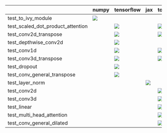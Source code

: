 |                                   | numpy                                                                                                                                                              | tensorflow                                                                                                                                                             | jax                                                                                                                                                                | torch                                                                                                                                                                  |
|:----------------------------------|:-------------------------------------------------------------------------------------------------------------------------------------------------------------------|:-----------------------------------------------------------------------------------------------------------------------------------------------------------------------|:-------------------------------------------------------------------------------------------------------------------------------------------------------------------|:-----------------------------------------------------------------------------------------------------------------------------------------------------------------------|
| test_to_ivy_module                | <a href="https://github.com/unifyai/ivy/actions/runs/3583520790" rel="noopener noreferrer" target="_blank"><img src=https://img.shields.io/badge/-failure-red></a> |                                                                                                                                                                        |                                                                                                                                                                    |                                                                                                                                                                        |
| test_scaled_dot_product_attention |                                                                                                                                                                    | <a href="https://github.com/unifyai/ivy/actions/runs/3607944026" rel="noopener noreferrer" target="_blank"><img src=https://img.shields.io/badge/-success-success></a> |                                                                                                                                                                    | <a href="https://github.com/unifyai/ivy/actions/runs/3607944026" rel="noopener noreferrer" target="_blank"><img src=https://img.shields.io/badge/-failure-red></a>     |
| test_conv2d_transpose             |                                                                                                                                                                    | <a href="https://github.com/unifyai/ivy/actions/runs/3607944026" rel="noopener noreferrer" target="_blank"><img src=https://img.shields.io/badge/-success-success></a> |                                                                                                                                                                    | <a href="https://github.com/unifyai/ivy/actions/runs/3607944026" rel="noopener noreferrer" target="_blank"><img src=https://img.shields.io/badge/-failure-red></a>     |
| test_depthwise_conv2d             |                                                                                                                                                                    | <a href="https://github.com/unifyai/ivy/actions/runs/3607944026" rel="noopener noreferrer" target="_blank"><img src=https://img.shields.io/badge/-success-success></a> |                                                                                                                                                                    |                                                                                                                                                                        |
| test_conv1d                       |                                                                                                                                                                    | <a href="https://github.com/unifyai/ivy/actions/runs/3607944026" rel="noopener noreferrer" target="_blank"><img src=https://img.shields.io/badge/-success-success></a> |                                                                                                                                                                    | <a href="https://github.com/unifyai/ivy/actions/runs/3607944026" rel="noopener noreferrer" target="_blank"><img src=https://img.shields.io/badge/-failure-red></a>     |
| test_conv3d_transpose             |                                                                                                                                                                    | <a href="https://github.com/unifyai/ivy/actions/runs/3607944026" rel="noopener noreferrer" target="_blank"><img src=https://img.shields.io/badge/-success-success></a> |                                                                                                                                                                    | <a href="https://github.com/unifyai/ivy/actions/runs/3607944026" rel="noopener noreferrer" target="_blank"><img src=https://img.shields.io/badge/-success-success></a> |
| test_dropout                      |                                                                                                                                                                    | <a href="https://github.com/unifyai/ivy/actions/runs/3594922544" rel="noopener noreferrer" target="_blank"><img src=https://img.shields.io/badge/-success-success></a> |                                                                                                                                                                    |                                                                                                                                                                        |
| test_conv_general_transpose       |                                                                                                                                                                    | <a href="https://github.com/unifyai/ivy/actions/runs/3607944026" rel="noopener noreferrer" target="_blank"><img src=https://img.shields.io/badge/-success-success></a> |                                                                                                                                                                    |                                                                                                                                                                        |
| test_layer_norm                   |                                                                                                                                                                    |                                                                                                                                                                        | <a href="https://github.com/unifyai/ivy/actions/runs/3607944026" rel="noopener noreferrer" target="_blank"><img src=https://img.shields.io/badge/-failure-red></a> |                                                                                                                                                                        |
| test_conv2d                       |                                                                                                                                                                    |                                                                                                                                                                        |                                                                                                                                                                    | <a href="https://github.com/unifyai/ivy/actions/runs/3607944026" rel="noopener noreferrer" target="_blank"><img src=https://img.shields.io/badge/-failure-red></a>     |
| test_conv3d                       |                                                                                                                                                                    |                                                                                                                                                                        |                                                                                                                                                                    | <a href="https://github.com/unifyai/ivy/actions/runs/3607944026" rel="noopener noreferrer" target="_blank"><img src=https://img.shields.io/badge/-failure-red></a>     |
| test_linear                       |                                                                                                                                                                    |                                                                                                                                                                        |                                                                                                                                                                    | <a href="https://github.com/unifyai/ivy/actions/runs/3607944026" rel="noopener noreferrer" target="_blank"><img src=https://img.shields.io/badge/-failure-red></a>     |
| test_multi_head_attention         |                                                                                                                                                                    |                                                                                                                                                                        |                                                                                                                                                                    | <a href="https://github.com/unifyai/ivy/actions/runs/3595126046" rel="noopener noreferrer" target="_blank"><img src=https://img.shields.io/badge/-success-success></a> |
| test_conv_general_dilated         |                                                                                                                                                                    |                                                                                                                                                                        |                                                                                                                                                                    | <a href="https://github.com/unifyai/ivy/actions/runs/3607944026" rel="noopener noreferrer" target="_blank"><img src=https://img.shields.io/badge/-failure-red></a>     |